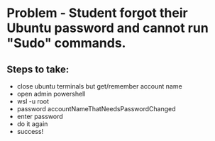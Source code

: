# Problem - Student forgot their Ubuntu password and cannot run "Sudo" commands.

## Steps to take:
- close ubuntu terminals but get/remember account name
- open admin powershell
- wsl -u root
- password accountNameThatNeedsPasswordChanged
- enter password
- do it again
- success!
